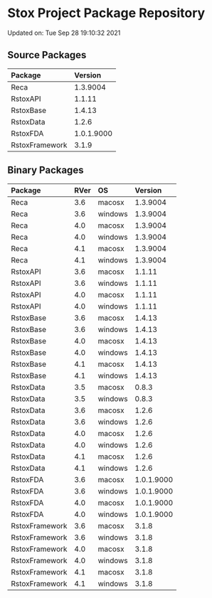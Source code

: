 # Stox Project Package Repository


Updated on: Tue Sep 28 19:10:32 2021
## Source Packages

|Package        |Version    |
|:--------------|:----------|
|Reca           |1.3.9004   |
|RstoxAPI       |1.1.11     |
|RstoxBase      |1.4.13     |
|RstoxData      |1.2.6      |
|RstoxFDA       |1.0.1.9000 |
|RstoxFramework |3.1.9      |

## Binary Packages

|Package        |RVer |OS      |Version    |
|:--------------|:----|:-------|:----------|
|Reca           |3.6  |macosx  |1.3.9004   |
|Reca           |3.6  |windows |1.3.9004   |
|Reca           |4.0  |macosx  |1.3.9004   |
|Reca           |4.0  |windows |1.3.9004   |
|Reca           |4.1  |macosx  |1.3.9004   |
|Reca           |4.1  |windows |1.3.9004   |
|RstoxAPI       |3.6  |macosx  |1.1.11     |
|RstoxAPI       |3.6  |windows |1.1.11     |
|RstoxAPI       |4.0  |macosx  |1.1.11     |
|RstoxAPI       |4.0  |windows |1.1.11     |
|RstoxBase      |3.6  |macosx  |1.4.13     |
|RstoxBase      |3.6  |windows |1.4.13     |
|RstoxBase      |4.0  |macosx  |1.4.13     |
|RstoxBase      |4.0  |windows |1.4.13     |
|RstoxBase      |4.1  |macosx  |1.4.13     |
|RstoxBase      |4.1  |windows |1.4.13     |
|RstoxData      |3.5  |macosx  |0.8.3      |
|RstoxData      |3.5  |windows |0.8.3      |
|RstoxData      |3.6  |macosx  |1.2.6      |
|RstoxData      |3.6  |windows |1.2.6      |
|RstoxData      |4.0  |macosx  |1.2.6      |
|RstoxData      |4.0  |windows |1.2.6      |
|RstoxData      |4.1  |macosx  |1.2.6      |
|RstoxData      |4.1  |windows |1.2.6      |
|RstoxFDA       |3.6  |macosx  |1.0.1.9000 |
|RstoxFDA       |3.6  |windows |1.0.1.9000 |
|RstoxFDA       |4.0  |macosx  |1.0.1.9000 |
|RstoxFDA       |4.0  |windows |1.0.1.9000 |
|RstoxFramework |3.6  |macosx  |3.1.8      |
|RstoxFramework |3.6  |windows |3.1.8      |
|RstoxFramework |4.0  |macosx  |3.1.8      |
|RstoxFramework |4.0  |windows |3.1.8      |
|RstoxFramework |4.1  |macosx  |3.1.8      |
|RstoxFramework |4.1  |windows |3.1.8      |
